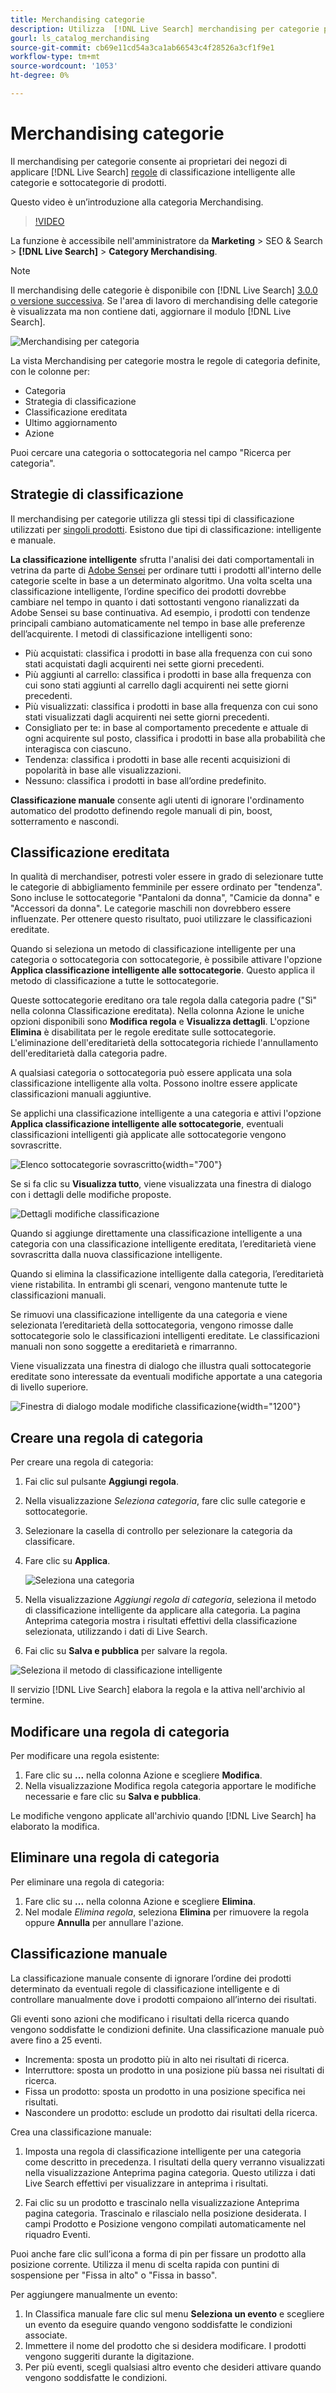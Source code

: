 ```yaml
---
title: Merchandising categorie
description: Utilizza  [!DNL Live Search] merchandising per categorie per un'esperienza di acquisto più veloce.
gourl: ls_catalog_merchandising
source-git-commit: cb69e11cd54a3ca1ab66543c4f28526a3cf1f9e1
workflow-type: tm+mt
source-wordcount: '1053'
ht-degree: 0%

---
```


# Merchandising categorie

Il merchandising per categorie consente ai proprietari dei negozi di applicare [!DNL Live Search] [regole](rules.md) di classificazione intelligente alle categorie e sottocategorie di prodotti.

Questo video è un’introduzione alla categoria Merchandising.

>[!VIDEO](https://video.tv.adobe.com/v/3424617)

La funzione è accessibile nell&#39;amministratore da **Marketing** > SEO &amp; Search > **[!DNL Live Search]** > **Category Merchandising**.

>[!NOTE]
>
>Il merchandising delle categorie è disponibile con [!DNL Live Search] [3.0.0 o versione successiva](release-notes.md). Se l&#39;area di lavoro di merchandising delle categorie è visualizzata ma non contiene dati, aggiornare il modulo [!DNL Live Search].

![Merchandising per categoria](assets/category_workspace.png)

La vista Merchandising per categorie mostra le regole di categoria definite, con le colonne per:

* Categoria
* Strategia di classificazione
* Classificazione ereditata
* Ultimo aggiornamento
* Azione

Puoi cercare una categoria o sottocategoria nel campo &quot;Ricerca per categoria&quot;.

## Strategie di classificazione

Il merchandising per categorie utilizza gli stessi tipi di classificazione utilizzati per [singoli prodotti](rules-workspace.md).
Esistono due tipi di classificazione: intelligente e manuale.

**La classificazione intelligente** sfrutta l&#39;analisi dei dati comportamentali in vetrina da parte di [Adobe Sensei](https://www.adobe.com/sensei.html) per ordinare tutti i prodotti all&#39;interno delle categorie scelte in base a un determinato algoritmo. Una volta scelta una classificazione intelligente, l’ordine specifico dei prodotti dovrebbe cambiare nel tempo in quanto i dati sottostanti vengono rianalizzati da Adobe Sensei su base continuativa. Ad esempio, i prodotti con tendenze principali cambiano automaticamente nel tempo in base alle preferenze dell’acquirente.
I metodi di classificazione intelligenti sono:

* Più acquistati: classifica i prodotti in base alla frequenza con cui sono stati acquistati dagli acquirenti nei sette giorni precedenti.
* Più aggiunti al carrello: classifica i prodotti in base alla frequenza con cui sono stati aggiunti al carrello dagli acquirenti nei sette giorni precedenti.
* Più visualizzati: classifica i prodotti in base alla frequenza con cui sono stati visualizzati dagli acquirenti nei sette giorni precedenti.
* Consigliato per te: in base al comportamento precedente e attuale di ogni acquirente sul posto, classifica i prodotti in base alla probabilità che interagisca con ciascuno.
* Tendenza: classifica i prodotti in base alle recenti acquisizioni di popolarità in base alle visualizzazioni.
* Nessuno: classifica i prodotti in base all’ordine predefinito.

**Classificazione manuale** consente agli utenti di ignorare l&#39;ordinamento automatico del prodotto definendo regole manuali di pin, boost, sotterramento e nascondi.

## Classificazione ereditata

In qualità di merchandiser, potresti voler essere in grado di selezionare tutte le categorie di abbigliamento femminile per essere ordinato per &quot;tendenza&quot;. Sono incluse le sottocategorie &quot;Pantaloni da donna&quot;, &quot;Camicie da donna&quot; e &quot;Accessori da donna&quot;. Le categorie maschili non dovrebbero essere influenzate. Per ottenere questo risultato, puoi utilizzare le classificazioni ereditate.

Quando si seleziona un metodo di classificazione intelligente per una categoria o sottocategoria con sottocategorie, è possibile attivare l&#39;opzione **Applica classificazione intelligente alle sottocategorie**. Questo applica il metodo di classificazione a tutte le sottocategorie.

Queste sottocategorie ereditano ora tale regola dalla categoria padre (&quot;Sì&quot; nella colonna Classificazione ereditata). Nella colonna Azione le uniche opzioni disponibili sono **Modifica regola** e **Visualizza dettagli**. L&#39;opzione **Elimina** è disabilitata per le regole ereditate sulle sottocategorie. L&#39;eliminazione dell&#39;ereditarietà della sottocategoria richiede l&#39;annullamento dell&#39;ereditarietà dalla categoria padre.

A qualsiasi categoria o sottocategoria può essere applicata una sola classificazione intelligente alla volta. Possono inoltre essere applicate classificazioni manuali aggiuntive.

Se applichi una classificazione intelligente a una categoria e attivi l&#39;opzione **Applica classificazione intelligente alle sottocategorie**, eventuali classificazioni intelligenti già applicate alle sottocategorie vengono sovrascritte.

![Elenco sottocategorie sovrascritto](assets/category_overwite_subs.png){width="700"}

Se si fa clic su **Visualizza tutto**, viene visualizzata una finestra di dialogo con i dettagli delle modifiche proposte.

![Dettagli modifiche classificazione](assets/category_overwrite.png)

Quando si aggiunge direttamente una classificazione intelligente a una categoria con una classificazione intelligente ereditata, l’ereditarietà viene sovrascritta dalla nuova classificazione intelligente.

Quando si elimina la classificazione intelligente dalla categoria, l’ereditarietà viene ristabilita.
In entrambi gli scenari, vengono mantenute tutte le classificazioni manuali.

Se rimuovi una classificazione intelligente da una categoria e viene selezionata l’ereditarietà della sottocategoria, vengono rimosse dalle sottocategorie solo le classificazioni intelligenti ereditate. Le classificazioni manuali non sono soggette a ereditarietà e rimarranno.

Viene visualizzata una finestra di dialogo che illustra quali sottocategorie ereditate sono interessate da eventuali modifiche apportate a una categoria di livello superiore.

![Finestra di dialogo modale modifiche classificazione](assets/category_overwrite_modal.png){width="1200"}

## Creare una regola di categoria

Per creare una regola di categoria:

1. Fai clic sul pulsante **Aggiungi regola**.
1. Nella visualizzazione _Seleziona categoria_, fare clic sulle categorie e sottocategorie.
1. Selezionare la casella di controllo per selezionare la categoria da classificare.
1. Fare clic su **Applica**.

   ![Seleziona una categoria](assets/category_select.png)

1. Nella visualizzazione _Aggiungi regola di categoria_, seleziona il metodo di classificazione intelligente da applicare alla categoria.
La pagina Anteprima categoria mostra i risultati effettivi della classificazione selezionata, utilizzando i dati di Live Search.
1. Fai clic su **Salva e pubblica** per salvare la regola.

![Seleziona il metodo di classificazione intelligente](assets/category_ranking.png)

Il servizio [!DNL Live Search] elabora la regola e la attiva nell&#39;archivio al termine.

## Modificare una regola di categoria

Per modificare una regola esistente:

1. Fare clic su **...** nella colonna Azione e scegliere **Modifica**.
1. Nella visualizzazione Modifica regola categoria apportare le modifiche necessarie e fare clic su **Salva e pubblica**.

Le modifiche vengono applicate all&#39;archivio quando [!DNL Live Search] ha elaborato la modifica.

## Eliminare una regola di categoria

Per eliminare una regola di categoria:

1. Fare clic su **...** nella colonna Azione e scegliere **Elimina**.
1. Nel modale _Elimina regola_, seleziona **Elimina** per rimuovere la regola oppure **Annulla** per annullare l&#39;azione.

## Classificazione manuale

La classificazione manuale consente di ignorare l’ordine dei prodotti determinato da eventuali regole di classificazione intelligente e di controllare manualmente dove i prodotti compaiono all’interno dei risultati.

Gli eventi sono azioni che modificano i risultati della ricerca quando vengono soddisfatte le condizioni definite. Una classificazione manuale può avere fino a 25 eventi.

* Incrementa: sposta un prodotto più in alto nei risultati di ricerca.
* Interruttore: sposta un prodotto in una posizione più bassa nei risultati di ricerca.
* Fissa un prodotto: sposta un prodotto in una posizione specifica nei risultati.
* Nascondere un prodotto: esclude un prodotto dai risultati della ricerca.

Crea una classificazione manuale:

1. Imposta una regola di classificazione intelligente per una categoria come descritto in precedenza. I risultati della query verranno visualizzati nella visualizzazione Anteprima pagina categoria. Questo utilizza i dati Live Search effettivi per visualizzare in anteprima i risultati.

1. Fai clic su un prodotto e trascinalo nella visualizzazione Anteprima pagina categoria. Trascinalo e rilascialo nella posizione desiderata. I campi Prodotto e Posizione vengono compilati automaticamente nel riquadro Eventi.

Puoi anche fare clic sull’icona a forma di pin per fissare un prodotto alla posizione corrente. Utilizza il menu di scelta rapida con puntini di sospensione per &quot;Fissa in alto&quot; o &quot;Fissa in basso&quot;.

Per aggiungere manualmente un evento:

1. In Classifica manuale fare clic sul menu **Seleziona un evento** e scegliere un evento da eseguire quando vengono soddisfatte le condizioni associate.
1. Immettere il nome del prodotto che si desidera modificare. I prodotti vengono suggeriti durante la digitazione.
1. Per più eventi, scegli qualsiasi altro evento che desideri attivare quando vengono soddisfatte le condizioni.
